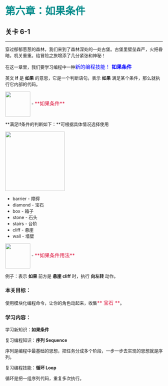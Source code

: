 # <font color=#008B8B size=6>第六章：如果条件</font>
## 关卡 6-1

------
穿过郁郁葱葱的森林，我们来到了森林深处的一处古堡。古堡里壁垒森严，火把昏暗，机关重重。给冒险之旅增添了几分紧张和神秘！
 
在这一章里，我们要学习编程中一种<font color=#0000FF size=3>新的编程技能！ **如果条件**</font>

英文 **If** 是 **如果** 的意思，它是一个判断语句。表示 **如果** 满足某个条件，那么就执行它内部的代码。

<img src="./scene/image/if.png" width = "80" alt="" align=center /> 
 - <font color=#DC143C size=3>**如果条件**</font>

**满足If条件的判断如下：**可根据具体情况选择使用

<img src="./scene/image/while_until_condition_list.png" width = "190" alt="" align=center /> 

 - barrier - 障碍
 - diamond - 宝石
 - box     - 箱子
 - stone   - 石头
 - stairs  - 台阶
 - cliff   - 悬崖
 - wall    - 墙壁

<img src="./scene/image/if.png" width = "80" alt="" align=center /> 
 - <font color=#DC143C size=3>**如果条件用法**</font>
 
例子：表示 **如果** 前方是 **悬崖 cliff** 时，执行 **向左转** 动作。

### 本关目标：
使用模块化编程命令，让你的角色动起来，收集<font color=#DC143C size=3>** 宝石 **</font>。

### 学习内容：
学习新知识：**如果条件**

复习编程知识：**序列 Sequence**

序列是编程中最基础的思想，把任务分成多个阶段，一步一步去实现的思想就是序列。

复习编程技能：**循环 Loop**

循环是把一组序列代码，重复多次执行。
